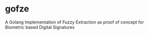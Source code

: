 # gofze
A Golang Implementation of Fuzzy Extraction as proof of concept for Biometric based Digital Signatures
